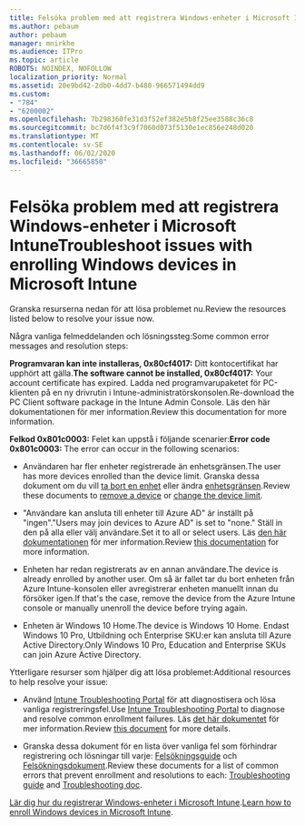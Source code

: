 ```yaml
---
title: Felsöka problem med att registrera Windows-enheter i Microsoft Intune
ms.author: pebaum
author: pebaum
manager: mnirkhe
ms.audience: ITPro
ms.topic: article
ROBOTS: NOINDEX, NOFOLLOW
localization_priority: Normal
ms.assetid: 20e9bd42-2db0-4dd7-b480-966571494dd9
ms.custom:
- "784"
- "6200002"
ms.openlocfilehash: 7b298360fe31d3f52ef382e5b8f25ee3588c36c8
ms.sourcegitcommit: bc7d6f4f3c9f7060d073f5130e1ec856e248d020
ms.translationtype: MT
ms.contentlocale: sv-SE
ms.lasthandoff: 06/02/2020
ms.locfileid: "36665850"
---
```

# <a name="troubleshoot-issues-with-enrolling-windows-devices-in-microsoft-intune"></a><span data-ttu-id="a2013-102">Felsöka problem med att registrera Windows-enheter i Microsoft Intune</span><span class="sxs-lookup"><span data-stu-id="a2013-102">Troubleshoot issues with enrolling Windows devices in Microsoft Intune</span></span>

<span data-ttu-id="a2013-103">Granska resurserna nedan för att lösa problemet nu.</span><span class="sxs-lookup"><span data-stu-id="a2013-103">Review the resources listed below to resolve your issue now.</span></span>
  
<span data-ttu-id="a2013-104">Några vanliga felmeddelanden och lösningssteg:</span><span class="sxs-lookup"><span data-stu-id="a2013-104">Some common error messages and resolution steps:</span></span>
  
 <span data-ttu-id="a2013-105">**Programvaran kan inte installeras, 0x80cf4017:** Ditt kontocertifikat har upphört att gälla.</span><span class="sxs-lookup"><span data-stu-id="a2013-105">**The software cannot be installed, 0x80cf4017:** Your account certificate has expired.</span></span> <span data-ttu-id="a2013-106">Ladda ned programvarupaketet för PC-klienten på en ny drivrutin i Intune-administratörskonsolen.</span><span class="sxs-lookup"><span data-stu-id="a2013-106">Re-download the PC Client software package in the Intune Admin Console.</span></span> <span data-ttu-id="a2013-107">Läs den här dokumentationen för mer information.</span><span class="sxs-lookup"><span data-stu-id="a2013-107">Review this documentation for more information.</span></span>
  
 <span data-ttu-id="a2013-108">**Felkod 0x801c0003:** Felet kan uppstå i följande scenarier:</span><span class="sxs-lookup"><span data-stu-id="a2013-108">**Error code 0x801c0003:** The error can occur in the following scenarios:</span></span>
  
-  <span data-ttu-id="a2013-109">Användaren har fler enheter registrerade än enhetsgränsen.</span><span class="sxs-lookup"><span data-stu-id="a2013-109">The user has more devices enrolled than the device limit.</span></span> <span data-ttu-id="a2013-110">Granska dessa dokument om du vill [ta bort en enhet](https://docs.microsoft.com/intune/devices-wipe) eller ändra [enhetsgränsen](https://docs.microsoft.com/intune/enrollment-restrictions-set#set-device-limit-restrictions).</span><span class="sxs-lookup"><span data-stu-id="a2013-110">Review these documents to [remove a device](https://docs.microsoft.com/intune/devices-wipe) or [change the device limit](https://docs.microsoft.com/intune/enrollment-restrictions-set#set-device-limit-restrictions).</span></span>

-  <span data-ttu-id="a2013-111">"Användare kan ansluta till enheter till Azure AD" är inställt på "ingen".</span><span class="sxs-lookup"><span data-stu-id="a2013-111">"Users may join devices to Azure AD" is set to "none."</span></span> <span data-ttu-id="a2013-112">Ställ in den på alla eller välj användare.</span><span class="sxs-lookup"><span data-stu-id="a2013-112">Set it to all or select users.</span></span> <span data-ttu-id="a2013-113">Läs [den här dokumentationen](https://docs.microsoft.com/azure/active-directory/device-management-azure-portal#configure-device-settings) för mer information.</span><span class="sxs-lookup"><span data-stu-id="a2013-113">Review [this documentation](https://docs.microsoft.com/azure/active-directory/device-management-azure-portal#configure-device-settings) for more information.</span></span>

-  <span data-ttu-id="a2013-114">Enheten har redan registrerats av en annan användare.</span><span class="sxs-lookup"><span data-stu-id="a2013-114">The device is already enrolled by another user.</span></span> <span data-ttu-id="a2013-115">Om så är fallet tar du bort enheten från Azure Intune-konsolen eller avregistrerar enheten manuellt innan du försöker igen.</span><span class="sxs-lookup"><span data-stu-id="a2013-115">If that's the case, remove the device from the Azure Intune console or manually unenroll the device before trying again.</span></span>

-  <span data-ttu-id="a2013-116">Enheten är Windows 10 Home.</span><span class="sxs-lookup"><span data-stu-id="a2013-116">The device is Windows 10 Home.</span></span> <span data-ttu-id="a2013-117">Endast Windows 10 Pro, Utbildning och Enterprise SKU:er kan ansluta till Azure Active Directory.</span><span class="sxs-lookup"><span data-stu-id="a2013-117">Only Windows 10 Pro, Education and Enterprise SKUs can join Azure Active Directory.</span></span>

<span data-ttu-id="a2013-118">Ytterligare resurser som hjälper dig att lösa problemet:</span><span class="sxs-lookup"><span data-stu-id="a2013-118">Additional resources to help resolve your issue:</span></span>
  
-  <span data-ttu-id="a2013-119">Använd [Intune Troubleshooting Portal](https://devicemanagement.microsoft.com/#blade/Microsoft_Intune_DeviceSettings/TroubleshootBlade) för att diagnostisera och lösa vanliga registreringsfel.</span><span class="sxs-lookup"><span data-stu-id="a2013-119">Use [Intune Troubleshooting Portal](https://devicemanagement.microsoft.com/#blade/Microsoft_Intune_DeviceSettings/TroubleshootBlade) to diagnose and resolve common enrollment failures.</span></span> <span data-ttu-id="a2013-120">Läs [det här dokumentet](https://docs.microsoft.com/intune/help-desk-operators) för mer information.</span><span class="sxs-lookup"><span data-stu-id="a2013-120">Review [this document](https://docs.microsoft.com/intune/help-desk-operators) for more details.</span></span>

-  <span data-ttu-id="a2013-121">Granska dessa dokument för en lista över vanliga fel som förhindrar registrering och lösningar till varje: [Felsökningsguide](https://support.microsoft.com/help/4089533/troubleshooting-windows-device-enrollment-problems-in-microsoft-intune) och [Felsökningsdokument](https://docs.microsoft.com/intune-classic/troubleshoot/troubleshoot-device-enrollment-in-intune).</span><span class="sxs-lookup"><span data-stu-id="a2013-121">Review these documents for a list of common errors that prevent enrollment and resolutions to each: [Troubleshooting guide](https://support.microsoft.com/help/4089533/troubleshooting-windows-device-enrollment-problems-in-microsoft-intune) and [Troubleshooting doc](https://docs.microsoft.com/intune-classic/troubleshoot/troubleshoot-device-enrollment-in-intune).</span></span>

<span data-ttu-id="a2013-122">[Lär dig hur du registrerar Windows-enheter i Microsoft Intune](https://docs.microsoft.com/intune/windows-enroll).</span><span class="sxs-lookup"><span data-stu-id="a2013-122">[Learn how to enroll Windows devices in Microsoft Intune](https://docs.microsoft.com/intune/windows-enroll).</span></span>
